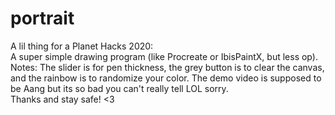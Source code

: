 # portrait
A lil thing for a Planet Hacks 2020:  
A super simple drawing program (like Procreate or IbisPaintX, but less op).  
Notes: The slider is for pen thickness, the grey button is to clear the canvas, and the rainbow is to randomize your color.
The demo video is supposed to be Aang but its so bad you can't really tell LOL sorry.   
Thanks and stay safe! <3
